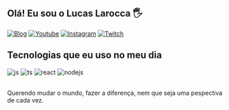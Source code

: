 ## Olá! Eu sou o Lucas Larocca 🖐️

[![Blog](https://img.shields.io/website?label=Blackout.com&style=for-the-badge&url=https://sujeitoprogramador.com/)](https://blackout.com)
[![Youtube](https://img.shields.io/badge/YouTube-FF0000?style=for-the-badge&logo=youtube&logoColor=white)](https://www.youtube.com/@killsis)
[![Instagram](https://img.shields.io/badge/Instagram-E4405F?style=for-the-badge&logo=instagram&logoColor=white)](https://instagram.com/killsis.dev)
[![Twitch](https://img.shields.io/badge/Twitch-9146FF?style=for-the-badge&logo=twitch&logoColor=white)](https://twitch.tv/killsisbr)

## Tecnologias que eu uso no meu dia

<div style="display: inline_block">
  <img align="center" alt="js" src="https://img.shields.io/badge/JavaScript-F7DF1E?style=for-the-badge&logo=javascript&logoColor=black" />
  <img align="center" alt="ts" src="https://img.shields.io/badge/TypeScript-007ACC?style=for-the-badge&logo=typescript&logoColor=white" />
  <img align="center" alt="react" src="https://img.shields.io/badge/React-20232A?style=for-the-badge&logo=react&logoColor=61DAFB" />
  <img align="center" alt="nodejs" src="https://img.shields.io/badge/Node.js-43853D?style=for-the-badge&logo=node.js&logoColor=white" />
</div><br/>

Querendo mudar o mundo, fazer a diferença, nem que seja uma pespectiva de cada vez.


